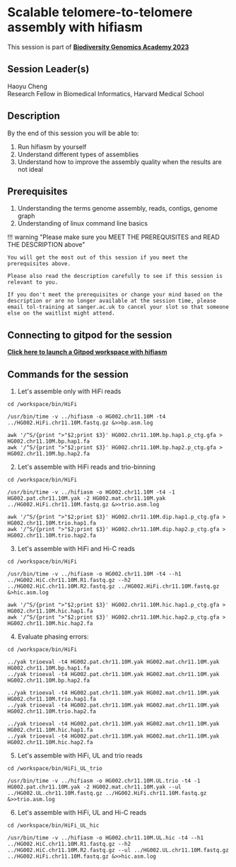 # Scalable telomere-to-telomere assembly with hifiasm

This session is part of [**Biodiversity Genomics Academy 2023**](https://BGA23.org)

## Session Leader(s)

Haoyu Cheng  
Research Fellow in Biomedical Informatics, Harvard Medical School

## Description

By the end of this session you will be able to:

1. Run hifiasm by yourself
2. Understand different types of assemblies
3. Understand how to improve the assembly quality when the results are not ideal

## Prerequisites

1. Understanding the terms genome assembly, reads, contigs, genome graph
2. Understanding of linux command line basics

!!! warning "Please make sure you MEET THE PREREQUISITES and READ THE DESCRIPTION above"

    You will get the most out of this session if you meet the prerequisites above.

    Please also read the description carefully to see if this session is relevant to you.
    
    If you don't meet the prerequisites or change your mind based on the description or are no longer available at the session time, please email tol-training at sanger.ac.uk to cancel your slot so that someone else on the waitlist might attend.

 ## Connecting to gitpod for the session

**[Click here to launch a Gitpod workspace with hifiasm](https://gitpod.io/#https://github.com/BGAcademy23/hifiasm-telomere)**


## Commands for the session

1. Let's assemble only with HiFi reads
   
```
cd /workspace/bin/HiFi

/usr/bin/time -v ../hifiasm -o HG002.chr11.10M -t4 ../HG002.HiFi.chr11.10M.fastq.gz &>>bp.asm.log

awk '/^S/{print ">"$2;print $3}' HG002.chr11.10M.bp.hap1.p_ctg.gfa > HG002.chr11.10M.bp.hap1.fa
awk '/^S/{print ">"$2;print $3}' HG002.chr11.10M.bp.hap2.p_ctg.gfa > HG002.chr11.10M.bp.hap2.fa

```

2. Let's assemble with HiFi reads and trio-binning 

```
cd /workspace/bin/HiFi

/usr/bin/time -v ../hifiasm -o HG002.chr11.10M -t4 -1 HG002.pat.chr11.10M.yak -2 HG002.mat.chr11.10M.yak ../HG002.HiFi.chr11.10M.fastq.gz &>>trio.asm.log

awk '/^S/{print ">"$2;print $3}' HG002.chr11.10M.dip.hap1.p_ctg.gfa > HG002.chr11.10M.trio.hap1.fa
awk '/^S/{print ">"$2;print $3}' HG002.chr11.10M.dip.hap2.p_ctg.gfa > HG002.chr11.10M.trio.hap2.fa

```

3. Let's assemble with HiFi and Hi-C reads

```
cd /workspace/bin/HiFi

/usr/bin/time -v ../hifiasm -o HG002.chr11.10M -t4 --h1 ../HG002.HiC.chr11.10M.R1.fastq.gz --h2 ../HG002.HiC.chr11.10M.R2.fastq.gz ../HG002.HiFi.chr11.10M.fastq.gz &>hic.asm.log

awk '/^S/{print ">"$2;print $3}' HG002.chr11.10M.hic.hap1.p_ctg.gfa > HG002.chr11.10M.hic.hap1.fa
awk '/^S/{print ">"$2;print $3}' HG002.chr11.10M.hic.hap2.p_ctg.gfa > HG002.chr11.10M.hic.hap2.fa

```

4. Evaluate phasing errors:

```
cd /workspace/bin/HiFi

../yak trioeval -t4 HG002.pat.chr11.10M.yak HG002.mat.chr11.10M.yak HG002.chr11.10M.bp.hap1.fa
../yak trioeval -t4 HG002.pat.chr11.10M.yak HG002.mat.chr11.10M.yak HG002.chr11.10M.bp.hap2.fa

../yak trioeval -t4 HG002.pat.chr11.10M.yak HG002.mat.chr11.10M.yak HG002.chr11.10M.trio.hap1.fa
../yak trioeval -t4 HG002.pat.chr11.10M.yak HG002.mat.chr11.10M.yak HG002.chr11.10M.trio.hap2.fa

../yak trioeval -t4 HG002.pat.chr11.10M.yak HG002.mat.chr11.10M.yak HG002.chr11.10M.hic.hap1.fa
../yak trioeval -t4 HG002.pat.chr11.10M.yak HG002.mat.chr11.10M.yak HG002.chr11.10M.hic.hap2.fa

```

5. Let's assemble with HiFi, UL and trio reads

```
cd /workspace/bin/HiFi_UL_trio

/usr/bin/time -v ../hifiasm -o HG002.chr11.10M.UL.trio -t4 -1 HG002.pat.chr11.10M.yak -2 HG002.mat.chr11.10M.yak --ul ../HG002.UL.chr11.10M.fastq.gz ../HG002.HiFi.chr11.10M.fastq.gz &>>trio.asm.log

```

6. Let's assemble with HiFi, UL and Hi-C reads

```
cd /workspace/bin/HiFi_UL_hic

/usr/bin/time -v ../hifiasm -o HG002.chr11.10M.UL.hic -t4 --h1 ../HG002.HiC.chr11.10M.R1.fastq.gz --h2 ../HG002.HiC.chr11.10M.R2.fastq.gz --ul ../HG002.UL.chr11.10M.fastq.gz ../HG002.HiFi.chr11.10M.fastq.gz &>>hic.asm.log

```
